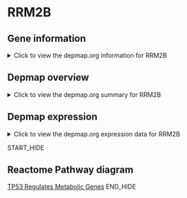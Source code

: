<h1>RRM2B</h1>

<h2>Gene information</h2>
<details>
  <summary>Click to view the depmap.org information for RRM2B</summary>
  <iframe src="https://depmap.org/portal/gene/RRM2B?tab=about" style="border:none;width:100%;height:800px"></iframe>
</details>

<h2>Depmap overview</h2>
<details>
  <summary>Click to view the depmap.org summary for RRM2B</summary>
  <iframe src="https://depmap.org/portal/gene/RRM2B?tab=overview" style="border:none;width:100%;height:800px"></iframe>
</details>

<h2>Depmap expression</h2>
<details>
  <summary>Click to view the depmap.org expression data for RRM2B</summary>
  <iframe src="https://depmap.org/portal/gene/RRM2B?tab=characterization" style="border:none;width:100%;height:800px"></iframe>
</details>


START_HIDE
<h2>Reactome Pathway diagram</h2>
<a href="https://reactome.org/PathwayBrowser/#/R-HSA-5628897">TP53 Regulates Metabolic Genes</a>
END_HIDE



